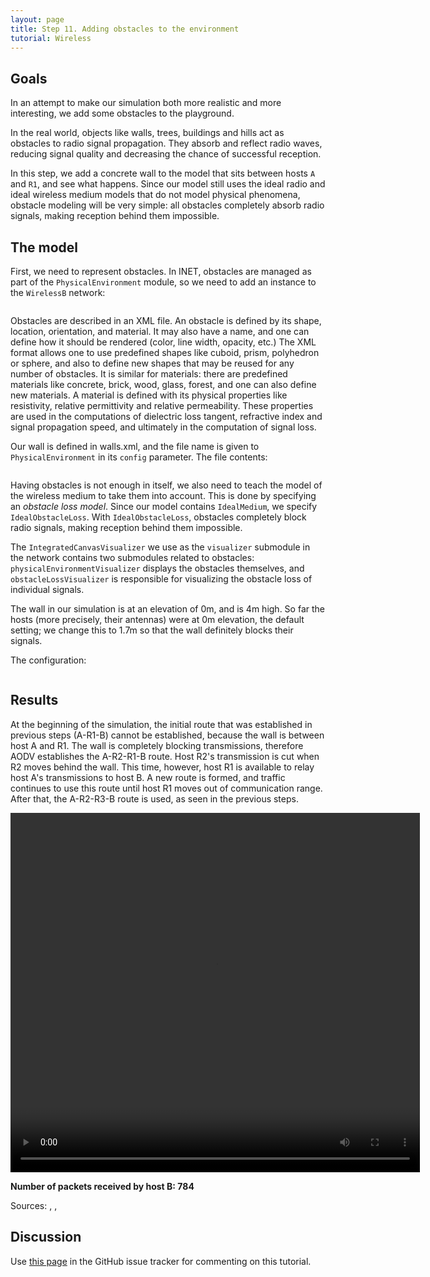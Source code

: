 ```yaml
---
layout: page
title: Step 11. Adding obstacles to the environment
tutorial: Wireless
---
```


## Goals

In an attempt to make our simulation both more realistic and more
interesting, we add some obstacles to the playground.

In the real world, objects like walls, trees, buildings and hills act as
obstacles to radio signal propagation. They absorb and reflect radio waves,
reducing signal quality and decreasing the chance of successful reception.

In this step, we add a concrete wall to the model that sits between hosts `A`
and `R1`, and see what happens. Since our model still uses the ideal radio
and ideal wireless medium models that do not model physical phenomena,
obstacle modeling will be very simple: all obstacles completely absorb
radio signals, making reception behind them impossible.

## The model

First, we need to represent obstacles. In INET, obstacles are managed as
part of the `PhysicalEnvironment` module, so we need to add an instance to
the `WirelessB` network:

<p><pre class="snippet" src="../../wireless/WirelessC.ned" from="network WirelessC"></pre></p>

Obstacles are described in an XML file. An obstacle is defined by its
shape, location, orientation, and material. It may also have a name, and
one can define how it should be rendered (color, line width, opacity, etc.)
The XML format allows one to use predefined shapes like cuboid, prism,
polyhedron or sphere, and also to define new shapes that may be reused for
any number of obstacles. It is similar for materials: there are predefined
materials like concrete, brick, wood, glass, forest, and one can also
define new materials. A material is defined with its physical properties
like resistivity, relative permittivity and relative permeability. These
properties are used in the computations of dielectric loss tangent,
refractive index and signal propagation speed, and ultimately in the
computation of signal loss.

Our wall is defined in walls.xml, and the file name is given to
`PhysicalEnvironment` in its `config` parameter. The file contents:

<p><pre class="snippet" src="../../wireless/walls.xml"></pre></p>

Having obstacles is not enough in itself, we also need to teach the model
of the wireless medium to take them into account. This is done by
specifying an <i>obstacle loss model</i>. Since our model contains
`IdealMedium`, we specify `IdealObstacleLoss`. With `IdealObstacleLoss`,
obstacles completely block radio signals, making reception behind them
impossible.

The `IntegratedCanvasVisualizer` we use as the `visualizer` submodule in
the network contains two submodules related to obstacles:
`physicalEnvironmentVisualizer` displays the obstacles themselves, and
`obstacleLossVisualizer` is responsible for visualizing the obstacle loss of
individual signals.

The wall in our simulation is at an elevation of 0m, and is 4m high. So far
the hosts (more precisely, their antennas) were at 0m elevation, the default
setting; we change this to 1.7m so that the wall definitely blocks their signals.

The configuration:

<p><pre class="snippet" src="../../wireless/omnetpp.ini" from="\[Config Wireless11\]" until="#---"></pre></p>

## Results

At the beginning of the simulation, the initial route that was established in
previous steps (A-R1-B) cannot be established, because the wall is between host
A and R1. The wall is completely blocking transmissions, therefore AODV
establishes the A-R2-R1-B route. Host R2's transmission is cut when R2 moves
behind the wall. This time, however, host R1 is available to relay host A's
transmissions to host B. A new route is formed, and traffic continues to use
this route until host R1 moves out of communication range. After that, the
A-R2-R3-B route is used, as seen in the previous steps.

<p><video autoplay loop controls onclick="this.paused ? this.play() : this.pause();" src="wireless-step11-1.mp4" width="655" height="575"></video></p>
<!--internal video recording, animation and playback speed 1, fadeOut animation time 1.5s-->

**Number of packets received by host B: 784**

Sources: <a srcfile="../wireless/omnetpp.ini"/>, <a srcfile="../wireless/WirelessC.ned"/>, <a srcfile="../wireless/walls.xml"/>

## Discussion

Use <a href="https://github.com/inet-framework/inet-tutorials/issues/1" target="_blank">this page</a>
in the GitHub issue tracker for commenting on this tutorial.
